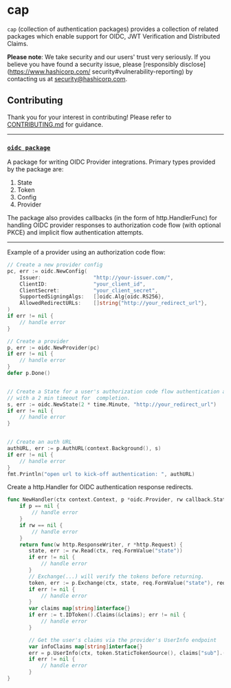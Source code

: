 # cap

`cap` (collection of authentication packages) provides a collection of related
packages which enable support for OIDC, JWT Verification and Distributed Claims.

**Please note**: We take security and our users' trust very seriously. If you 
believe you have found a security issue, please [responsibly
disclose](https://www.hashicorp.com/ security#vulnerability-reporting) by
contacting us at  security@hashicorp.com.

## Contributing

Thank you for your interest in contributing! Please refer to
[CONTRIBUTING.md](https://github.com/hashicorp/waypoint/blob/master/.github/CONTRIBUTING.md)
for guidance. 

<hr>

### [`oidc package`](./oidc) 
 A package for writing OIDC Provider integrations. Primary types provided by the
 package are: 
 1. State
 2. Token
 3. Config
 4. Provider 

The package also provides callbacks (in the form of http.HandlerFunc) for
handling OIDC provider responses to authorization code flow (with optional PKCE)
and implicit flow authentication attempts.
<hr>

Example of a provider using an authorization code flow:
```go
// Create a new provider config
pc, err := oidc.NewConfig(
    Issuer:                 "http://your-issuer.com/",
    ClientID:               "your_client_id",
    ClientSecret:           "your_client_secret",
    SupportedSigningAlgs:   []oidc.Alg{oidc.RS256},
    AllowedRedirectURLs:    []string{"http://your_redirect_url"},
)
if err != nil {
    // handle error
}

// Create a provider
p, err := oidc.NewProvider(pc)
if err != nil {
    // handle error
}
defer p.Done()


// Create a State for a user's authorization code flow authentication attempt, 
// with a 2 min timeout for  completion. 
s, err := oidc.NewState(2 * time.Minute, "http://your_redirect_url")
if err != nil {
    // handle error
}


// Create an auth URL
authURL, err := p.AuthURL(context.Background(), s)
if err != nil {
    // handle error
}
fmt.Println("open url to kick-off authentication: ", authURL)
```

Create a http.Handler for OIDC authentication response redirects.
```go
func NewHandler(ctx context.Context, p *oidc.Provider, rw callback.StateReader) (http.HandlerFunc, error)
    if p == nil { 
        // handle error
    }
    if rw == nil {
        // handle error
    }
    return func(w http.ResponseWriter, r *http.Request) {
       state, err := rw.Read(ctx, req.FormValue("state"))
       if err != nil {
           // handle error
       }
       // Exchange(...) will verify the tokens before returning. 
       token, err := p.Exchange(ctx, state, req.FormValue("state"), req.FormValue("code"))
       if err != nil {
           // handle error
       }
       var claims map[string]interface{}
       if err := t.IDToken().Claims(&claims); err != nil {
           // handle error
       }

       // Get the user's claims via the provider's UserInfo endpoint
       var infoClaims map[string]interface{}
       err = p.UserInfo(ctx, token.StaticTokenSource(), claims["sub"].(string), &infoClaims)
       if err != nil {
           // handle error
       }
}
```
  
 
